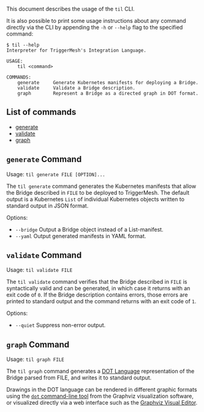 This document describes the usage of the `til` CLI.

It is also possible to print some usage instructions about any command directly via the CLI by appending the `-h` or `--help` flag to the specified command:

```console
$ til --help
Interpreter for TriggerMesh's Integration Language.

USAGE:
    til <command>

COMMANDS:
    generate     Generate Kubernetes manifests for deploying a Bridge.
    validate     Validate a Bridge description.
    graph        Represent a Bridge as a directed graph in DOT format.
```

## List of commands

<!-- Please click "Preview" and ensure hyperlinks are working before clicking "Save page". -->

- [generate](#generate-command)
- [validate](#validate-command)
- [graph](#graph-command)

## `generate` Command

Usage: `til generate FILE [OPTION]...`

The `til generate` command generates the Kubernetes manifests that allow the Bridge described in `FILE` to be deployed to TriggerMesh. The default output is a Kubernetes `List` of individual Kubernetes objects written to standard output in JSON format.

Options:

- `--bridge` Output a Bridge object instead of a List-manifest.
- `--yaml` Output generated manifests in YAML format.

## `validate` Command

Usage: `til validate FILE`

The `til validate` command verifies that the Bridge described in `FILE` is syntactically valid and can be generated, in which case it returns with an exit code of `0`. If the Bridge description contains errors, those errors are printed to standard output and the command returns with an exit code of `1`.

Options:

- `--quiet` Suppress non-error output.

## `graph` Command

Usage: `til graph FILE`

The `til graph` command generates a [DOT Language](https://www.graphviz.org/doc/info/lang.html) representation of the Bridge parsed from FILE, and writes it to standard output.

Drawings in the DOT language can be rendered in different graphic formats using the [`dot` command-line tool](https://www.graphviz.org/doc/info/command.html) from the Graphviz visualization software, or visualized directly via a web interface such as the [Graphviz Visual Editor](http://magjac.com/graphviz-visual-editor/).
